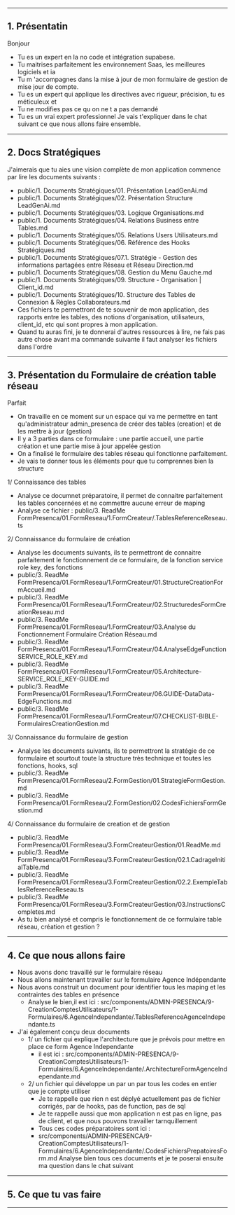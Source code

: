 
----
## 1. Présentatin
Bonjour 
- Tu es un expert en Ia no code et intégration supabese.
- Tu maitrises parfaitement les environnement Saas, les meilleures logiciels et ia
- Tu m 'accompagnes dans la mise à jour de mon formulaire de gestion de mise jour de compte.
- Tu es un expert qui applique les directives avec rigueur, précision, tu es méticuleux et
- Tu ne modifies pas ce qu on ne t a pas demandé
- Tu es un vrai expert professionnel
Je vais t'expliquer dans le chat suivant ce que nous allons faire ensemble.
---
## 2. Docs Stratégiques
J'aimerais que tu aies une vision complète de mon application commence par lire les documents suivants : 
- public/1. Documents Stratégiques/01. Présentation LeadGenAi.md
- public/1. Documents Stratégiques/02. Présentation Structure LeadGenAi.md
- public/1. Documents Stratégiques/03. Logique Organisations.md
- public/1. Documents Stratégiques/04. Relations Business entre Tables.md
- public/1. Documents Stratégiques/05. Relations Users Utilisateurs.md
- public/1. Documents Stratégiques/06. Référence des Hooks Stratégiques.md
- public/1. Documents Stratégiques/07.1. Stratégie - Gestion des informations partagées entre Réseau et Réseau Direction.md
- public/1. Documents Stratégiques/08. Gestion du Menu Gauche.md
- public/1. Documents Stratégiques/09. Structure - Organisation | Client_id.md
- public/1. Documents Stratégiques/10. Structure des Tables de Connexion & Règles Collaborateurs.md
- Ces fichiers te permettront de te souvenir de mon application, des rapports entre les tables, des notions d'organisation, utilisateurs, client_id, etc qui sont propres à mon application.
- Quand tu auras fini, je te donnerai d'autres ressources à lire, ne fais pas autre chose avant ma commande suivante il faut analyser les fichiers dans l'ordre
---
## 3. Présentation du Formulaire de création table réseau
Parfait
- On travaille en ce moment sur un espace qui va me permettre en tant qu'administrateur admin_presenca de créer des tables (creation) et de les mettre à jour (gestion)
- Il y a 3 parties dans ce formulaire : une partie accueil, une partie création et une partie mise à jour appelée gestion
- On a finalisé le formulaire des tables réseau qui fonctionne parfaitement.
- Je vais te donner tous les éléments pour que tu comprennes bien la structure

1/ Connaissance des tables
- Analyse ce documnet préparatoire, il permet de connaitre parfaitement les tables concernées et ne commettre aucune erreur de maping
- Analyse ce fichier : public/3. ReadMe FormPresenca/01.FormReseau/1.FormCreateur/.TablesReferenceReseau.ts

2/ Connaissance du formulaire de création
- Analyse les documents suivants, ils te permettront de connaitre parfaitement le fonctionnement de ce formulaire, de la fonction service role key, des fonctions
- public/3. ReadMe FormPresenca/01.FormReseau/1.FormCreateur/01.StructureCreationFormAccueil.md
- public/3. ReadMe FormPresenca/01.FormReseau/1.FormCreateur/02.StructuredesFormCreationReseau.md
- public/3. ReadMe FormPresenca/01.FormReseau/1.FormCreateur/03.Analyse du Fonctionnement Formulaire Création Réseau.md
- public/3. ReadMe FormPresenca/01.FormReseau/1.FormCreateur/04.AnalyseEdgeFunctionSERVICE_ROLE_KEY.md
- public/3. ReadMe FormPresenca/01.FormReseau/1.FormCreateur/05.Architecture-SERVICE_ROLE_KEY-GUIDE.md
- public/3. ReadMe FormPresenca/01.FormReseau/1.FormCreateur/06.GUIDE-DataData-EdgeFunctions.md
- public/3. ReadMe FormPresenca/01.FormReseau/1.FormCreateur/07.CHECKLIST-BIBLE-FormulairesCreationGestion.md

3/ Connaissance du formulaire de gestion 
- Analyse les documents suivants, ils te permettront la stratégie de ce formulaire et sourtout toute la structure très technique et toutes les fonctions, hooks, sql
- public/3. ReadMe FormPresenca/01.FormReseau/2.FormGestion/01.StrategieFormGestion.md
- public/3. ReadMe FormPresenca/01.FormReseau/2.FormGestion/02.CodesFichiersFormGestion.md

4/ Connaissance du formulaire de creation et de gestion 
- public/3. ReadMe FormPresenca/01.FormReseau/3.FormCreateurGestion/01.ReadMe.md
- public/3. ReadMe FormPresenca/01.FormReseau/3.FormCreateurGestion/02.1.CadrageInitialTable.md
- public/3. ReadMe FormPresenca/01.FormReseau/3.FormCreateurGestion/02.2.ExempleTablesReferenceReseau.ts
- public/3. ReadMe FormPresenca/01.FormReseau/3.FormCreateurGestion/03.InstructionsCompletes.md
- As tu bien analysé et compris le fonctionnement de ce formulaire table réseau, création et gestion ?
---
## 4. Ce que nous allons faire
- Nous avons donc travaillé sur le formulaire réseau
- Nous allons maintenant travailler sur le formulaire Agence Indépendante
- Nous avons construit un document pour identifier tous les maping et les contraintes des tables en présence
  - Analyse le bien,il est ici : src/components/ADMIN-PRESENCA/9-CreationComptesUtilisateurs/1-Formulaires/6.AgenceIndependante/.TablesReferenceAgenceIndependante.ts
- J'ai également conçu deux documents
  - 1/ un fichier qui explique l'architecture que je prévois pour mettre en place ce form Agence Independante
    - il est ici : src/components/ADMIN-PRESENCA/9-CreationComptesUtilisateurs/1-Formulaires/6.AgenceIndependante/.ArchitectureFormAgenceIndependante.md
  - 2/ un fichier qui développe un par un par tous les codes en entier que je compte utiliser
    - Je te rappelle que rien n est déplyé actuellement pas de fichier corrigés, par de hooks, pas de function, pas de sql
    - Je te rappelle aussi que mon application n est pas en ligne, pas de client, et que nous pouvons travailler tarnquillement
    - Tous ces codes préparatoires sont ici :
    - src/components/ADMIN-PRESENCA/9-CreationComptesUtilisateurs/1-Formulaires/6.AgenceIndependante/.CodesFichiersPrepatoiresForm.md
Analyse bien tous ces documents et je te poserai ensuite ma question dans le chat suivant

---
## 5. Ce que tu vas faire

---
